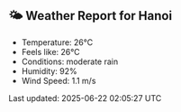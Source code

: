 <!-- WEATHER-START -->
## 🌤 Weather Report for Hanoi

- Temperature: 26°C
- Feels like: 26°C
- Conditions: moderate rain
- Humidity: 92%
- Wind Speed: 1.1 m/s

Last updated: 2025-06-22 02:05:27 UTC
<!-- WEATHER-END -->
